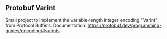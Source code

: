 ## Protobuf Varint
Small project to implement the variable-length integer encoding "Varint" from Protocol Buffers. Documentation: https://protobuf.dev/programming-guides/encoding/#varints
